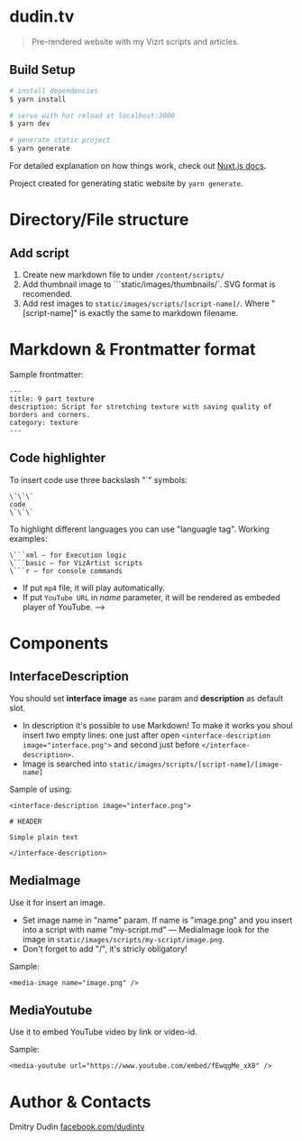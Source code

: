 # dudin.tv

> Pre-rendered website with my Vizrt scripts and articles.

## Build Setup

``` bash
# install dependencies
$ yarn install

# serve with hot reload at localhost:3000
$ yarn dev

# generate static project
$ yarn generate
```

For detailed explanation on how things work, check out [Nuxt.js docs](https://nuxtjs.org).

Project created for generating static website by `yarn generate`.

# Directory/File structure

## Add script

1. Create new markdown file to under `/content/scripts/`
2. Add thumbnail image to ```static/images/thumbnails/`. SVG format is recomended.
3. Add rest images to `static/images/scripts/[script-name]/`. Where "\[script-name\]" is exactly the same to markdown filename.

# Markdown & Frontmatter format

Sample frontmatter:

```
---
title: 9 part texture
description: Script for stretching texture with saving quality of borders and corners.
category: texture
---
```

## Code highlighter

To insert code use three backslash "`" symbols:

```
\`\`\`
code
\`\`\`
```

To highlight different languages you can use "languagle tag". Working examples:

```
\```xml — for Execution logic
\```basic — for VizArtist scripts
\```r — for console commands
```

* If put `mp4` file, it will play automatically.
* If put `YouTube URL` in _name_ parameter, it will be rendered as embeded player of YouTube. -->

# Components

## InterfaceDescription

You should set __interface image__ as `name` param and __description__ as default slot. 

* In description it's possible to use Markdown! To make it works you shoul insert two empty lines: one just after open `<interface-description image="interface.png">` and second just before `</interface-description>`. 
* Image is searched into `static/images/scripts/[script-name]/[image-name]`

Sample of using:

```
<interface-description image="interface.png">

# HEADER

Simple plain text

</interface-description>
```

## MediaImage

Use it for insert an image.

* Set image name in "name" param. If name is "image.png" and you insert into a script with name "my-script.md" — MediaImage look for the image in `static/images/scripts/my-script/image.png`.
* Don't forget to add "/", it's stricly obligatory!

Sample:

```
<media-image name="image.png" />
```

## MediaYoutube

Use it to embed YouTube video by link or video-id.

Sample:

```
<media-youtube url="https://www.youtube.com/embed/fEwqgMe_xX8" />
```

# Author & Contacts

Dmitry Dudin
<a href="https://www.facebook.com/dudintv" onclick="return ! window.open(this.href);">facebook.com/dudintv</a>
